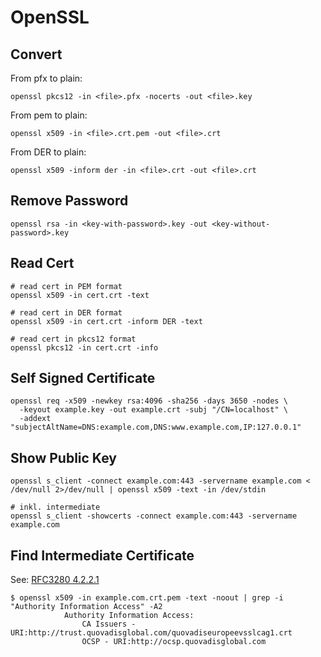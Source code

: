 # OpenSSL

## Convert

From pfx to plain:

```shell
openssl pkcs12 -in <file>.pfx -nocerts -out <file>.key
```

From pem to plain:

```shell
openssl x509 -in <file>.crt.pem -out <file>.crt
```

From DER to plain:

```shell
openssl x509 -inform der -in <file>.crt -out <file>.crt
```

## Remove Password

```shell
openssl rsa -in <key-with-password>.key -out <key-without-password>.key
```

## Read Cert

```shell
# read cert in PEM format
openssl x509 -in cert.crt -text

# read cert in DER format
openssl x509 -in cert.crt -inform DER -text

# read cert in pkcs12 format
openssl pkcs12 -in cert.crt -info
```

## Self Signed Certificate

```shell
openssl req -x509 -newkey rsa:4096 -sha256 -days 3650 -nodes \
  -keyout example.key -out example.crt -subj "/CN=localhost" \
  -addext "subjectAltName=DNS:example.com,DNS:www.example.com,IP:127.0.0.1"
```

## Show Public Key

```shell
openssl s_client -connect example.com:443 -servername example.com < /dev/null 2>/dev/null | openssl x509 -text -in /dev/stdin
```

```shell
# inkl. intermediate
openssl s_client -showcerts -connect example.com:443 -servername example.com
```

## Find Intermediate Certificate

See: [RFC3280 4.2.2.1](https://datatracker.ietf.org/doc/html/rfc3280#section-4.2.2.1) 

```shell
$ openssl x509 -in example.com.crt.pem -text -noout | grep -i "Authority Information Access" -A2
            Authority Information Access: 
                CA Issuers - URI:http://trust.quovadisglobal.com/quovadiseuropeevsslcag1.crt
                OCSP - URI:http://ocsp.quovadisglobal.com
```
